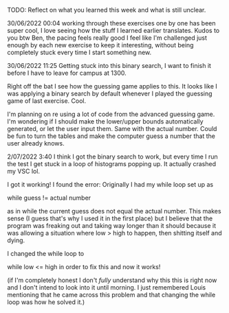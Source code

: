 TODO: Reflect on what you learned this week and what is still unclear.

30/06/2022 00:04 working through these exercises one by one has been super cool, I love seeing how the stuff I learned earlier translates. Kudos to you btw Ben, the pacing feels really good I feel like I'm challenged just enough by each new exercise to keep it interesting, without being completely stuck every time I start something new.

30/06/2022 11:25 Getting stuck into this binary search, I want to finish it before I have to leave for campus at 1300.

Right off the bat I see how the guessing game applies to this. It looks like I was applying a binary search by default whenever I played the guessing game of last exercise. Cool.

I'm planning on re using a lot of code from the advanced guessing game. I'm wondering if I should make the lower/upper bounds automatically generated, or let the user input them. Same with the actual number. Could be fun to turn the tables and make the computer guess a number that the user already knows.

2/07/2022 3:40 I think I got the binary search to work, but every time I run the test I get stuck in a loop of histograms popping up. It actually crashed my VSC lol.

I got it working! I found the error: Originally I had my while loop set up as

while guess != actual number

as in while the current guess does not equal the actual number. This makes sense (I guess that's why I used it in the first place) but I believe that the program was freaking out and taking way longer than it should because it was allowing a situation where low > high to happen, then shitting itself and dying.

I changed the while loop to

while low <= high in order to fix this and now it works!

(if I'm completely honest I don't *fully* understand why this this is right now and I don't intend to look into it until morning. I just remembered Louis mentioning that he came across this problem and that changing the while loop was how he solved it.)